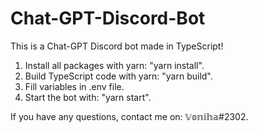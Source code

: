 # Chat-GPT-Discord-Bot
This is a Chat-GPT Discord bot made in TypeScript!

1. Install all packages with yarn: "yarn install".
2. Build TypeScript code with yarn: "yarn build".
3. Fill variables in .env file.
4. Start the bot with: "yarn start".

If you have any questions, contact me on: 𝕍𝕠𝕟𝕚𝕙𝕒#2302.
